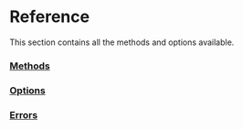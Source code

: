 # Reference

This section contains all the methods and options available.

### [Methods](https://github.com/gojekfarm/clickstream-web/blob/main/docs/reference/methods.md)

### [Options](https://github.com/gojekfarm/clickstream-web/blob/main/docs/reference/options.md)

### [Errors](https://github.com/gojekfarm/clickstream-web/blob/main/docs/reference/errors.md)
